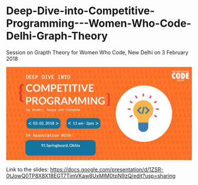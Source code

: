 # Deep-Dive-into-Competitive-Programming---Women-Who-Code-Delhi-Graph-Theory
Session on Grapth Theory for Women Who Code, New Delhi on 3 February 2018

![alt text](https://github.com/shubhi-sareen/Deep-Dive-into-Competitive-Programming---Women-Who-Code-Delhi-Graph-Theory/blob/master/Banner.png)


Link to the slides: https://docs.google.com/presentation/d/1ZSR-0tJowQ0TP8X8X18EGT7TimVKaw8UxMlM0tpN9zQ/edit?usp=sharing
